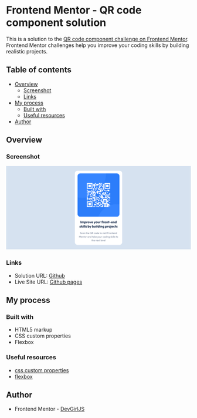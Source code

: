 # Frontend Mentor - QR code component solution

This is a solution to the [QR code component challenge on Frontend Mentor](https://www.frontendmentor.io/challenges/qr-code-component-iux_sIO_H). Frontend Mentor challenges help you improve your coding skills by building realistic projects. 

## Table of contents

- [Overview](#overview)
  - [Screenshot](#screenshot)
  - [Links](#links)
- [My process](#my-process)
  - [Built with](#built-with)
  - [Useful resources](#useful-resources)
- [Author](#author)

## Overview

### Screenshot

![](./screenshot/Screenshot-Desktop-QR-Code-Component.png)


### Links

- Solution URL: [Github](https://github.com/DevGirlJS/QR-Code-Component)
- Live Site URL: [Github pages](https://devgirljs.github.io/QR-Code-Card-Component/)

## My process

### Built with

- HTML5 markup
- CSS custom properties
- Flexbox


### Useful resources

- [css custom properties](https://developer.mozilla.org/en-US/docs/Web/CSS/Using_CSS_custom_properties)
- [flexbox](https://developer.mozilla.org/en-US/docs/Learn/CSS/CSS_layout/Flexbox) 


## Author
- Frontend Mentor - [DevGirlJS](https://www.frontendmentor.io/profile/DevGirlJs)


